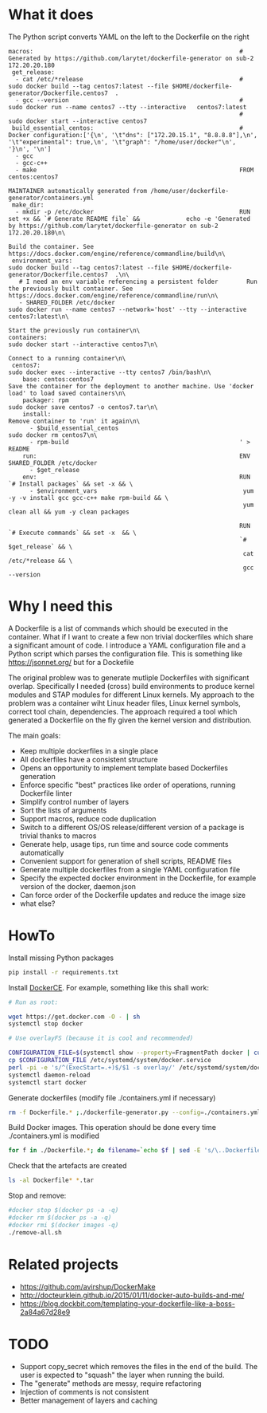 # What it does

The Python script converts YAML on the left to the Dockerfile on the right 

```
macros:                                                          # Generated by https://github.com/larytet/dockerfile-generator on sub-2 172.20.20.180
 get_release:                                                    
  - cat /etc/*release                                            # sudo docker build --tag centos7:latest --file $HOME/dockerfile-generator/Dockerfile.centos7  .
  - gcc --version                                                # sudo docker run --name centos7 --tty --interactive   centos7:latest
                                                                 # sudo docker start --interactive centos7
 build_essential_centos:                                         # Docker configuration:['{\n', '\t"dns": ["172.20.15.1", "8.8.8.8"],\n', '\t"experimental": true,\n', '\t"graph": "/home/user/docker"\n', '}\n', '\n']
  - gcc                                                          
  - gcc-c++                                                      
  - make                                                         FROM centos:centos7
                                                                 MAINTAINER automatically generated from /home/user/dockerfile-generator/containers.yml
 make_dir:                                                       
  - mkdir -p /etc/docker                                         RUN set +x && `# Generate README file` &&             echo -e 'Generated by https://github.com/larytet/dockerfile-generator on sub-2 172.20.20.180\n\
                                                                   Build the container. See https://docs.docker.com/engine/reference/commandline/build\n\
 environment_vars:                                                 sudo docker build --tag centos7:latest --file $HOME/dockerfile-generator/Dockerfile.centos7  .\n\
   # I need an env variable referencing a persistent folder        Run the previously built container. See https://docs.docker.com/engine/reference/commandline/run\n\
   - SHARED_FOLDER /etc/docker                                     sudo docker run --name centos7 --network='host' --tty --interactive centos7:latest\n\
                                                                   Start the previously run container\n\
containers:                                                        sudo docker start --interactive centos7\n\
                                                                   Connect to a running container\n\
 centos7:                                                          sudo docker exec --interactive --tty centos7 /bin/bash\n\
    base: centos:centos7                                           Save the container for the deployment to another machine. Use 'docker load' to load saved containers\n\
    packager: rpm                                                  sudo docker save centos7 -o centos7.tar\n\
    install:                                                       Remove container to 'run' it again\n\
      - $build_essential_centos                                    sudo docker rm centos7\n\
      - rpm-build                                                ' > README
    run:                                                         ENV SHARED_FOLDER /etc/docker
      - $get_release                                             
    env:                                                         RUN `# Install packages` && set -x && \
      - $environment_vars                                         yum -y -v install gcc gcc-c++ make rpm-build && \
                                                                  yum clean all && yum -y clean packages
                                                                 
                                                                 RUN `# Execute commands` && set -x  && \
                                                                 `# $get_release` && \
                                                                  cat /etc/*release && \
                                                                  gcc --version

```                                                                                                                                                                                                                                                                                              

# Why I need this

A Dockerfile is a list of commands which should be executed in the container. 
What if I want to create a few non trivial dockerfiles which share a significant amount of code. I introduce a YAML configuration file and a Python script which parses the configuration file. 
This is something like https://jsonnet.org/ but for a Dockefile

The original problew was to generate mutliple Dockerfiles with significant overlap. Specifically I needed (cross) build environments to produce kernel modules and STAP modules for different Linux kernels. My approach to the problem was a container wiht Linux header files, Linux kernel symbols, correct tool chain, dependencies. The approach required a tool which generated a Dockerfile on the fly given the kernel version and distribution. 

The main goals:

* Keep multiple dockerfiles in a single place
* All dockerfiles have a consistent structure
* Opens an opportunity to implement template based Dockerfiles generation
* Enforce specific "best" practices like order of operations, running Dockerfile linter
* Simplify control number of layers
* Sort the lists of arguments
* Support macros, reduce code duplication
* Switch to a different OS/OS release/different version of a package is trivial thanks to macros
* Generate help, usage tips, run time and source code comments automatically
* Convenient support for generation of shell scripts, README files
* Generate multiple dockerfiles from a single YAML configuration file
* Specify the expected docker environment in the Dockerfile, for example version of the docker, daemon.json
* Can force order of the Dockerfile updates and reduce the image size
* what else?



# HowTo

Install missing Python packages
```sh
pip install -r requirements.txt
```

Install [DockerCE](https://docs.docker.com/engine/installation/linux/ubuntu/). For example, something like this shall work:

```sh 
# Run as root:

wget https://get.docker.com -O - | sh
systemctl stop docker

# Use overlayFS (because it is cool and recommended)

CONFIGURATION_FILE=$(systemctl show --property=FragmentPath docker | cut -f2 -d=)
cp $CONFIGURATION_FILE /etc/systemd/system/docker.service
perl -pi -e 's/^(ExecStart=.+)$/$1 -s overlay/' /etc/systemd/system/docker.service
systemctl daemon-reload
systemctl start docker
```

Generate dockerfiles (modify file ./containers.yml if necessary)

```sh 
rm -f Dockerfile.* ;./dockerfile-generator.py --config=./containers.yml   
```

Build Docker images. This operation should be done every time ./containers.yml is modified

```sh
for f in ./Dockerfile.*; do filename=`echo $f | sed -E 's/\..Dockerfile.(\S+)/\1/'`;echo Processing $filename;sudo docker build -t $filename -f $f  .;sudo docker save $filename -o $filename.tar;done
```

Check that the artefacts are created
```sh
ls -al Dockerfile* *.tar
```


Stop and remove:
```sh
#docker stop $(docker ps -a -q)
#docker rm $(docker ps -a -q)
#docker rmi $(docker images -q)
./remove-all.sh
```

# Related projects

* https://github.com/avirshup/DockerMake
* http://docteurklein.github.io/2015/01/11/docker-auto-builds-and-me/
* https://blog.dockbit.com/templating-your-dockerfile-like-a-boss-2a84a67d28e9


# TODO

* Support copy_secret which removes the files in the end of the build. The user is expected to "squash" the layer when running the build. 
* The "generate" methods are messy, require refactoring
* Injection of comments is not consistent
* Better management of layers and caching
